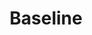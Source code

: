 ---
word: "true"

types: "word"

title: "Baseline"

categories: ['']

tags: ['Baseline']

arabic: 'سطر الكتابة المعياري'

arexps: []

enwords: ['Baseline']

enexps: []

arlexicons: 'س'

enlexicons: 'B'

authors: ['Ruqayya Roshdy']

translators: ['X']

citations: 'تطبيقات أساسية في المعالجة الآلية للغة العربية'

sources: 'مركز الملك عبدالله بن عبدالعزيز الدولي لخدمة اللغة العربية'

slug: ""
---